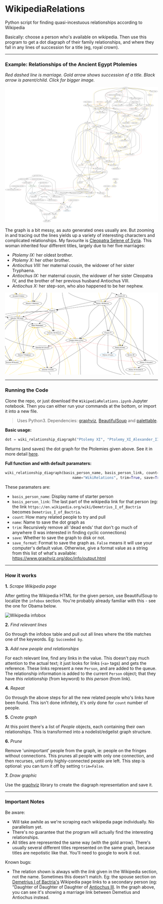 # WikipediaRelations
Python script for finding quasi-incestuous relationships according to Wikipedia

Basically: choose a person who's available on wikipedia. Then use this program to get a dot diagraph of their family relationships, and where they fall in any lines of succession for a title (eg, royal crown).



<hr>



### Example: Relationships of the Ancient Egypt Ptolemies

_Red dashed line is marriage. Gold arrow shows succession of a title. Black arrow is parent/child. Click for bigger image._

![Ptolemy diagram](./documentation_imgs/Ptolemies.png)



The graph is a bit messy, as auto generated ones usually are. But zooming in and tracing out the lines yields up a variety of interesting characters and complicated relationships. My favourite is [Cleopatra Selene of Syria](https://en.wikipedia.org/wiki/Cleopatra_Selene_of_Syria). This woman inherited four different titles, largely due to her five marriages:

- *Ptolemy IX:* her oldest brother.
- *Ptolemy X:* her other brother.
- *Antiochus VIII:* her maternal cousin, the widower of her sister Tryphaena.
- *Antiochus IX:* her maternal cousin, the widower of her sister Cleopatra IV, and the brother of her previous husband Antiochus VIII.
- *Antiochus X:* her step-son, who also happened to be her nephew.



![Ptolemy diagram](./documentation_imgs/CleopatraSelene.png)





<hr>



### Running the Code

Clone the repo, or just download the `WikipediaRelations.ipynb` Jupyter notebook. Then you can either run your commands at the bottom, or import it into a new file. 

> Uses Python3. Dependencies: [graphviz](https://graphviz.readthedocs.io/en/stable/manual.html), [BeautifulSoup](https://pypi.org/project/beautifulsoup4/) and [palettable](https://jiffyclub.github.io/palettable/).

**Basic usage:**

```python
dot = wiki_relationship_diagraph("Ptolemy XI", "Ptolemy_XI_Alexander_II", count=200)
```
Returns (and saves) the dot graph for the Ptolemies given above. See it in more detail [here](https://raw.githubusercontent.com/HebeHH/WikipediaRelations/main/Ptolemies.png).




**Full function and with default paramaters:**
```python
wiki_relationship_diagraph(basis_person_name, basis_person_link, count=150,
                               name="WikiRelations", trim=True, save=True, save_format=False)
```

These paramaters are:
- `basis_person_name`: Display name of starter person
- `basis_person_link`: The last part of the wikipedia link for that person (eg: the link `https://en.wikipedia.org/wiki/Demetrius_I_of_Bactria` becomes `Demetrius_I_of_Bactria`.
- `count`: How many related people to try and pull
- `name`: Name to save the dot graph as
- `trim`: Recursively remove all 'dead ends' that don't go much of anywhere (I was interested in finding cyclic connections)
- `save`: Whether to save the graph to disk or not.
- `save_format`: Format to save the graph as. `False` means it will use your computer's default value. Otherwise, give a format value as a string from this list of what's available: https://www.graphviz.org/doc/info/output.html



<hr>




### How it works

**1.** _Scrape Wikipedia page_

After getting the Wikipedia HTML for the given person, use BeautifulSoup to localize the `infobox` section. You're probably already familiar with this - see the one for Obama below.

![Wikipedia infobox](http://thinking.is.ed.ac.uk/wiki-basics/wp-content/uploads/sites/19/2017/12/Obama-infobox.png)

**2.** _Find relevant lines_

Go through the infobox table and pull out all lines where the title matches one of the keywords. Eg: `Succeeded by`.

**3.** _Add new people and relationships_

For each relevant line, find any links in the value. This doesn't pay much attention to the actual text; it just looks for links (`<a>` tags) and gets the reference. These links represent a new `Person`, and are added to the queue. The relationship information is added to the current `Person` object; that they have _this relationship_ (from keyword) to _this person_ (from link).

**4.** _Repeat_

Go through the above steps for all the new related people who's links have been found. This isn't done infinitely, it's only done for `count` number of people.

**5.** _Create graph_

At this point there's a list of _People_ objects, each containing their own relationships. This is transformed into a nodelist/edgelist graph structure. 

**6.** _Prune_

Remove 'unimportant' people from the graph, ie: people on the fringes without connections. This prunes all people with only one connection, and then recurses, until only highly-connected people are left. This step is optional: you can turn it off by setting `trim=False`.

**7.** _Draw graphic_

Use the [graphviz](https://graphviz.readthedocs.io/en/stable/manual.html) library to create the diagraph representation and save it.



<hr>




### Important Notes

Be aware:
- Will take awhile as we're scraping each wikipedia page individually. No parallelism yet.
- There's no guarantee that the program will actually find the interesting relationships.
- All titles are represented the same way (with the gold arrow). There's usually several different titles represented on the same graph, because titles are nepotistic like that. You'll need to google to work it out.

Known bugs:
- The relation shown is always with the _link_ given in the Wikipedia section, not the name. Sometimes this doesn't match. Eg: the spouse section on [Demetrius I of Bactria's](https://en.wikipedia.org/wiki/Demetrius_I_of_Bactria) Wikipedia page links to a secondary person (eg: "Daughter of Daughter of Daughter of [Antiochus III](https://en.wikipedia.org/wiki/Antiochus_III_the_Great). In the graph above, you can see it's showing a marriage link between Demetius and Antiochus instead.
